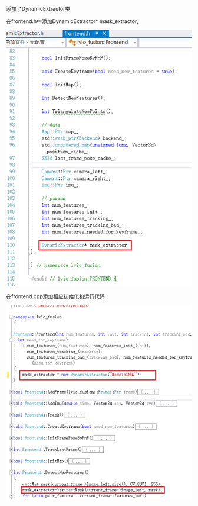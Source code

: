 添加了DynamicExtractor类

在frontend.h中添加DynamicExtractor* mask_extractor;

![image-20201206140700510](/img/image-20201206140700510.png)

在frontend.cpp添加相应初始化和运行代码：

![image-20201206140806098](/img/image-20201206140806098.png)
